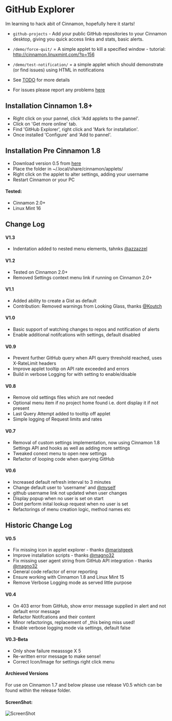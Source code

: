 GitHub Explorer
=====================

Im learning to hack abit of Cinnamon, hopefully here it starts!

* `github-projects` - Add your public GitHub repositories to your Cinnamon desktop, giving you quick access links and stats, basic alerts.
* `/demo/force-quit/` = A simple applet to kill a specified window - tutorial: http://cinnamon.linuxmint.com/?p=156
* `/demo/test-notification/` = a simple applet which should demonstrate (or find issues) using HTML in notifications

* See [TODO](https://github.com/jamesemorgan/github-explorer/blob/master/github-projects%40morgan-design.com/TODO) for more details

* For issues please report any problems [here](https://github.com/jamesemorgan/github-explorer/issues)

## Installation Cinnamon 1.8+

* Right click on your pannel, click 'Add applets to the pannel'.
* Click on 'Get more online' tab.
* Find 'GitHub Explorer', right click and 'Mark for installation'.
* Once installed 'Configure' and 'Add to pannel'.

## Installation Pre Cinnamon 1.8

* Download version 0.5 from [here](https://github.com/jamesemorgan/github-explorer/blob/master/releases/V0.5-github-projects%40morgan-design.com.zip)
* Place the folder in ~/.local/share/cinnamon/applets/ 
* Right click on the applet to alter settings, adding your username
* Restart Cinnamon or your PC

#### Tested:

* Cinnamon 2.0+
* Linux Mint 16

## Change Log

#### V1.3
* Indentation added to nested menu elements, tahnks [@azzazzel](https://github.com/azzazzel)

#### V1.2
* Tested on Cinnamon 2.0+
* Removed Settings context menu link if running on Cinnamon 2.0+

#### V1.1
* Added ability to create a Gist as default
* Contribution: Removed warnings from Looking Glass, thanks [@Koutch](https://github.com/Koutch)

#### V1.0
* Basic support of watching changes to repos and notification of alerts
* Enable additional notifcations with settings, default disabled

#### V0.9
* Prevent further GitHub query when API query threshold reached, uses X-RateLimit headers
* Improve applet tooltip on API rate exceeded and errors
* Build in verbose Logging for with setting to enable/disable

#### V0.8
* Remove old settings files which are not needed
* Optional menu item if no project home found i.e. dont display it if not present
* Last Query Attempt added to tooltip off applet
* Simple logging of Request limits and rates

#### V0.7
* Removal of custom settings implementation, now using Cinnamon 1.8 Settings API and hooks as well as adding more settings
* Tweaked conext menu to open new settings
* Refactor of looping code when querying GitHub

#### V0.6
* Increased default refresh interval to 3 minutes
* Change default user to 'username' and [@myself](https://github.com/jamesemorgan)
* github username link not updated when user changes
* Display popup when no user is set on start
* Dont perform inital lookup request when no user is set
* Refactorings of menu creation logic, method names etc

## Historic Change Log

#### V0.5
* Fix missing icon in applet explorer - thanks [@maristgeek](https://github.com/maristgeek)
* Improve installation scripts - thanks [@magno32](https://github.com/magno32)
* Fix missing user agent string from GitHub API integration - thanks [@magno32](https://github.com/magno32)
* General code refactor of error reporting
* Ensure working with Cinnamon 1.8 and Linux Mint 15
* Remove Verbose Logging mode as served little purpose

#### V0.4
* On 403 error from GitHub, show error message supplied in alert and not default error message
* Refactor Notifcations and their content
* Minor refactorings, replacement of _this being miss used!
* Enable verbose logging mode via settings, default false

#### V0.3-Beta
* Only show failure measssge X 5
* Re-written error message to make sense!
* Correct Icon/Image for settings right click menu

#### Archieved Versions

For use on Cinnamon 1.7 and below please use release V0.5 which can be found within the release folder. 

#### ScreenShot:

![ScreenShot](https://github.com/jamesemorgan/github-explorer/raw/master/screenshots/v1.3-github-explorer.png)
